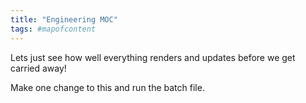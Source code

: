 ```yaml
---
title: "Engineering MOC"
tags: #mapofcontent
---
```


Lets just see how well everything renders and updates before we get carried away!

Make one change to this and run the batch file. 